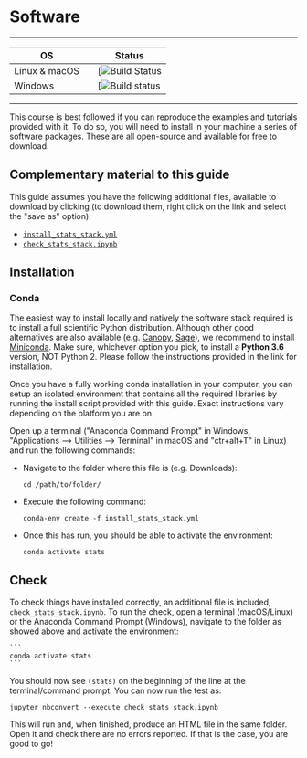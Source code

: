 # Software

---

| <CENTER>OS</CENTER>    | | <CENTER>Status</CENTER> |
| ------- | ----- | -----------------|
| Linux & macOS  | | [![Build Status]() |
| Windows |  | [![Build status]() |

---

This course is best followed if you can reproduce the examples and tutorials provided with it. To do so, you will need to install in your machine a series of software packages. These are all open-source and available for free to download.

## Complementary material to this guide

This guide assumes you have the following additional files, available to download by clicking (to download them, right click on the link and select the "save as" option):

* [`install_stats_stack.yml`](content/infrastructure/install_stats_stack.yml)
* [`check_stats_stack.ipynb`](content/infrastructure/check_stats_stack.ipynb)

## Installation

### Conda

The easiest way to install locally and natively the software stack required is to install a full scientific Python distribution. Although other good alternatives are also available (e.g. [Canopy](https://www.enthought.com/products/canopy/), [Sage](http://www.sagemath.org)), we recommend to install [Miniconda](https://conda.io/miniconda.html). Make sure, whichever option you pick, to install a **Python 3.6** version, NOT Python 2. Please follow the instructions provided in the link for installation.

Once you have a fully working conda installation in your computer, you can setup an isolated environment that contains all the required libraries by running the install script provided with this guide. Exact instructions vary depending on the platform you are on. 

Open up a terminal ("Anaconda Command Prompt" in Windows, "Applications --> Utilities --> Terminal" in macOS and  "ctr+alt+T" in Linux) and run the following commands:

* Navigate to the folder where this file is (e.g. Downloads):

    ```
    cd /path/to/folder/
    ```

* Execute the following command:

    ```
    conda-env create -f install_stats_stack.yml
    ```

* Once this has run, you should be able to activate the environment:

    ```
    conda activate stats
    ```

## Check

To check things have installed correctly, an additional file is included, `check_stats_stack.ipynb`. To run the check, open a terminal (macOS/Linux) or the Anaconda Command Prompt (Windows), navigate to the folder as showed above and activate the environment:

    ```
    conda activate stats
    ```

You should now see `(stats)` on the beginning of the line at the terminal/command prompt. You can now run the test as:

`jupyter nbconvert --execute check_stats_stack.ipynb`

This will run and, when finished, produce an HTML file in the same folder. Open it and check there are no errors reported. If that is the case, you are good to go!


